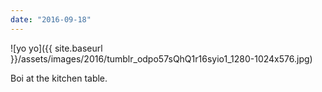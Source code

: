 ```yaml
---
date: "2016-09-18"
---
```


![yo yo]({{ site.baseurl }}/assets/images/2016/tumblr_odpo57sQhQ1r16syio1_1280-1024x576.jpg)

Boi at the kitchen table.
